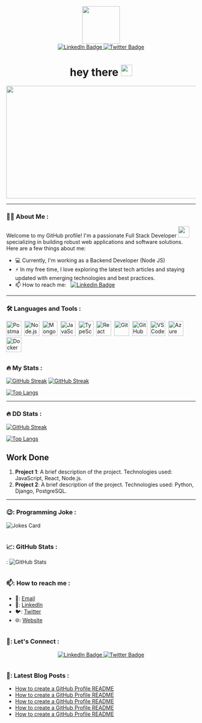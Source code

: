 
<div align="center">
<div id="header">
  <img src="https://media.giphy.com/media/M9gbBd9nbDrOTu1Mqx/giphy.gif" width="100"/>
</div>

<div id="badges">
  <a href="your-linkedin-URL">
    <img src="https://img.shields.io/badge/LinkedIn-blue?style=for-the-badge&logo=linkedin&logoColor=white" alt="LinkedIn Badge"/>
  </a>
  <a href="your-twitter-URL">
    <img src="https://img.shields.io/badge/Twitter-blue?style=for-the-badge&logo=twitter&logoColor=white" alt="Twitter Badge"/>
  </a>
</div>
<div>
<img 
src="https://komarev.com/ghpvc/?username=TeamDlxx&style=flat-square&color=blue" alt=""/>
</div>
<h1>
  hey there
  <img src="https://media.giphy.com/media/hvRJCLFzcasrR4ia7z/giphy.gif" width="30px"/>
</h1>
<div >
  <img src="https://media.giphy.com/media/dWesBcTLavkZuG35MI/giphy.gif" width="600" height="300"/>
</div>

</div>

---

### :man_technologist: About Me :

Welcome to my GitHub profile! I'm a passionate Full Stack Developer <img src="https://media.giphy.com/media/WUlplcMpOCEmTGBtBW/giphy.gif" width="30"> specializing in building robust web applications and software solutions. Here are a few things about me:

- 💻 Currently, I'm working as a Backend Developer (Node JS)
- ⚡ In my free time, I love exploring the latest tech articles and staying updated with emerging technologies and best practices.
- 📫 How to reach me: &nbsp; [![Linkedin Badge](https://img.shields.io/badge/-Shekhar-blue?style=flat&logo=Linkedin&logoColor=white)](your-linkedIn-Url)

---

### :hammer_and_wrench: Languages and Tools :

<div>

<img src="https://www.vectorlogo.zone/logos/getpostman/getpostman-icon.svg" title="Postman"  alt="Postman" width="40" height="40"/>&nbsp; <img src="https://www.vectorlogo.zone/logos/nodejs/nodejs-icon.svg" title="Node.js"  alt="Node.js" width="40" height="40"/> &nbsp;<img src="https://www.vectorlogo.zone/logos/mongodb/mongodb-icon.svg" title="MongoDB"  alt="MongoDB" width="40" height="40"/>&nbsp; <img src="https://www.vectorlogo.zone/logos/javascript/javascript-icon.svg" title="JavaScript"  alt="JavaScript" width="40" height="40"/>&nbsp; <img src="https://www.vectorlogo.zone/logos/typescriptlang/typescriptlang-icon.svg" title="TypeScript"  alt="TypeScript" width="40" height="40"/>&nbsp; <img src="https://www.vectorlogo.zone/logos/reactjs/reactjs-icon.svg" title="React"  alt="React" width="40" height="40"/>&nbsp; <img src="https://www.vectorlogo.zone/logos/git-scm/git-scm-icon.svg" title="Git"  alt="Git" width="40" height="40"/>&nbsp; <img src="https://www.vectorlogo.zone/logos/github/github-icon.svg" title="GitHub"  alt="GitHub" width="40" height="40"/>&nbsp; <img src="https://www.vectorlogo.zone/logos/visualstudio_code/visualstudio_code-icon.svg" title="VS Code"  alt="VS Code" width="40" height="40"/>&nbsp; <img src="https://www.vectorlogo.zone/logos/microsoft_azure/microsoft_azure-icon.svg" title="Azure"  alt="Azure" width="40" height="40"/>&nbsp; <img src="https://www.vectorlogo.zone/logos/docker/docker-icon.svg" title="Docker"  alt="Docker" width="40" height="40"/>&nbsp;

## </div>

### :fire: My Stats :

[![GitHub Streak](http://github-readme-streak-stats.herokuapp.com?user=TeamDlxx&theme=dark&background=000000)](https://git.io/streak-stats)
[![GitHub Streak](http://github-readme-streak-stats.herokuapp.com?user=ddlifecoaching&theme=dark&background=000000)](https://git.io/streak-stats)


[![Top Langs](https://github-readme-stats.vercel.app/api/top-langs/?username=TeamDlxx&layout=compact&theme=vision-friendly-dark)](https://github.com/anuraghazra/github-readme-stats)

---

### :fire: DD Stats :

[![GitHub Streak](http://github-readme-streak-stats.herokuapp.com?user=ddlifecoaching&theme=dark&background=000000)](https://git.io/streak-stats)


[![Top Langs](https://github-readme-stats.vercel.app/api/top-langs/?username=TeamDlxx&layout=compact&theme=vision-friendly-dark)](https://github.com/anuraghazra/github-readme-stats)

## Work Done

1. **Project 1**: A brief description of the project. Technologies used: JavaScript, React, Node.js.
2. **Project 2**: A brief description of the project. Technologies used: Python, Django, PostgreSQL.

---

### 😉: Programming Joke :

<!-- Markdown -->

![Jokes Card](https://readme-jokes.vercel.app/api)

```

```

### 📈: GitHub Stats :

: ![GitHub Stats](https://github-readme-stats.vercel.app/api?username=TeamDlxx&show_icons=true&theme=radical)

```

```

### 📫: How to reach me :

- 📧: [Email](mailto:TeamDlxx.me@icloud.com)
- 📱: [LinkedIn](https://www.linkedin.com/in/TeamDlxx/)
- 🐦: [Twitter](https://twitter.com/TeamDlxx)
- 🌐: [Website](https://TeamDlxx.github.io/)

```

```

### 🤝: Let's Connect :

<div align="center">
  <a href="https://www.linkedin.com/in/TeamDlxx/">
    <img src="https://img.shields.io/badge/LinkedIn-blue?style=for-the-badge&logo=linkedin&logoColor=white" alt="LinkedIn Badge"/>
  </a>
  <a href="https://twitter.com/TeamDlxx">
    <img src="https://img.shields.io/badge/Twitter-blue?style=for-the-badge&logo=twitter&logoColor=white" alt="Twitter Badge"/>
  </a>
</div>
  
  ```
  
  ```

### 📝: Latest Blog Posts :

<!-- BLOG-POST-LIST:START -->

- [How to create a GitHub Profile README](https://dev.to/TeamDlxx/how-to-create-a-github-profile-readme-1l1m)
- [How to create a GitHub Profile README](https://dev.to/TeamDlxx/how-to-create-a-github-profile-readme-1l1m)
- [How to create a GitHub Profile README](https://dev.to/TeamDlxx/how-to-create-a-github-profile-readme-1l1m)
- [How to create a GitHub Profile README](https://dev.to/TeamDlxx/how-to-create-a-github-profile-readme-1l1m)
- [How to create a GitHub Profile README](https://dev.to/TeamDlxx/how-to-create-a-github-profile-readme-1l1m)

<!-- BLOG-POST-LIST:END -->










